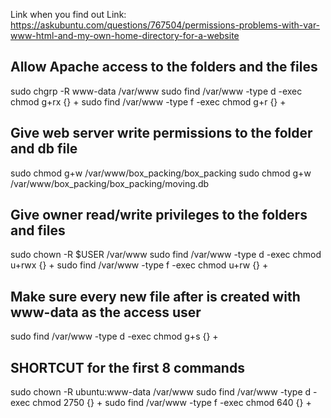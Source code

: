 Link when you find out
Link:
https://askubuntu.com/questions/767504/permissions-problems-with-var-www-html-and-my-own-home-directory-for-a-website

## Allow Apache access to the folders and the files
sudo chgrp -R www-data /var/www
sudo find /var/www -type d -exec chmod g+rx {} +
sudo find /var/www -type f -exec chmod g+r {} +

## Give web server write permissions to the folder and db file
sudo chmod g+w /var/www/box_packing/box_packing
sudo chmod g+w /var/www/box_packing/box_packing/moving.db

## Give owner read/write privileges to the folders and files
sudo chown -R $USER /var/www
sudo find /var/www -type d -exec chmod u+rwx {} +
sudo find /var/www -type f -exec chmod u+rw {} +

## Make sure every new file after is created with www-data as the access user
sudo find /var/www -type d -exec chmod g+s {} +


## SHORTCUT for the first 8 commands
sudo chown -R ubuntu:www-data /var/www
sudo find /var/www -type d -exec chmod 2750 {} \+
sudo find /var/www -type f -exec chmod 640 {} \+